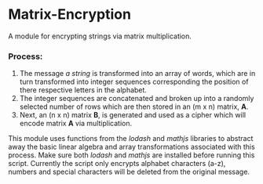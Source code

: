 # Matrix-Encryption

A module for encrypting strings via matrix multiplication.  

<h3>Process:</h3>

1. The message *a string* is transformed into an array of words, which are in turn transformed into integer sequences corresponding the  position of there respective letters in the alphabet.  
2. The integer sequences are concatenated and broken up into a randomly selected number of rows which are then stored in an (m x n) matrix, <strong>A</strong>.  
3. Next, an (n x n) matrix <strong>B</strong>, is generated and used as a cipher which will encode matrix <strong>A</strong> via multiplication.  


This module uses functions from the *lodash* and *mathjs* libraries to abstract away the basic linear algebra and array transformations associated with this process.  Make sure both *lodash* and *mathjs* are installed before running this script.  Currently the script only encrypts alphabet characters (a-z), numbers and special characters will be deleted from the original message.
